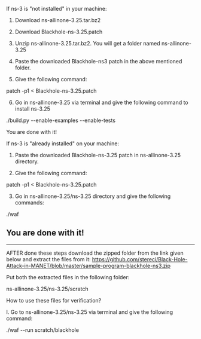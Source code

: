 If ns-3 is "not installed" in your machine:

1. Download ns-allinone-3.25.tar.bz2

2. Download Blackhole-ns-3.25.patch

3. Unzip ns-allinone-3.25.tar.bz2. You will get a folder named ns-allinone-3.25

4. Paste the downloaded Blackhole-ns3 patch in the above mentioned folder.

5. Give the following command:

patch -p1 < Blackhole-ns-3.25.patch

6. Go in ns-allinone-3.25 via terminal and give the following command to install ns-3.25

./build.py --enable-examples --enable-tests

You are done with it!

If ns-3 is "already installed" on your machine:

1. Paste the downloaded Blackhole-ns-3.25 patch in ns-allinone-3.25 directory.

2. Give the following command:

patch -p1 < Blackhole-ns-3.25.patch

3. Go in ns-allinone-3.25/ns-3.25 directory and give the following commands:

./waf

You are done with it!
---------------------------------------------------------------------------------------------------
---------------------------------------------------------------------------------------------------

AFTER done these steps download the zipped folder from the link given below and extract the files from it:
https://github.com/stereci/Black-Hole-Attack-in-MANET/blob/master/sample-program-blackhole-ns3.zip

Put both the extracted files in the following folder:

ns-allinone-3.25/ns-3.25/scratch

How to use these files for verification?

I. Go to ns-allinone-3.25/ns-3.25 via terminal and give the following command:

./waf --run scratch/blackhole
